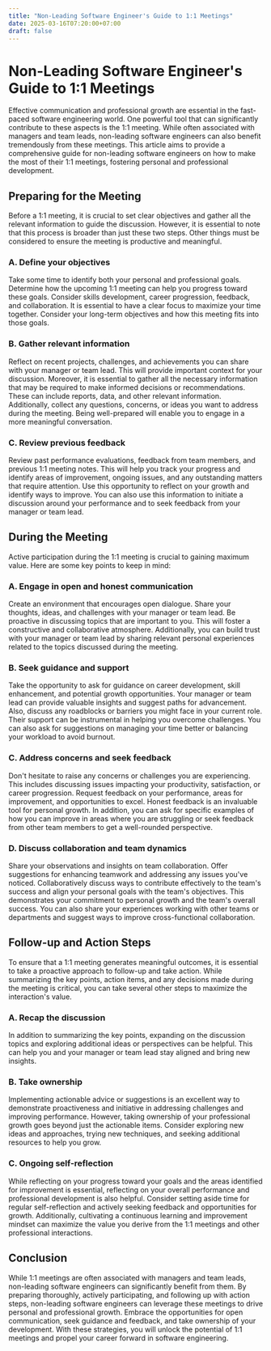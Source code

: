 ```yaml
---
title: "Non-Leading Software Engineer's Guide to 1:1 Meetings"
date: 2025-03-16T07:20:00+07:00
draft: false
---
```


# Non-Leading Software Engineer's Guide to 1:1 Meetings

Effective communication and professional growth are essential in the fast-paced software engineering world. One powerful tool that can significantly contribute to these aspects is the 1:1 meeting. While often associated with managers and team leads, non-leading software engineers can also benefit tremendously from these meetings. This article aims to provide a comprehensive guide for non-leading software engineers on how to make the most of their 1:1 meetings, fostering personal and professional development.

## Preparing for the Meeting

Before a 1:1 meeting, it is crucial to set clear objectives and gather all the relevant information to guide the discussion. However, it is essential to note that this process is broader than just these two steps. Other things must be considered to ensure the meeting is productive and meaningful.

### A. Define your objectives

Take some time to identify both your personal and professional goals. Determine how the upcoming 1:1 meeting can help you progress toward these goals. Consider skills development, career progression, feedback, and collaboration. It is essential to have a clear focus to maximize your time together. Consider your long-term objectives and how this meeting fits into those goals.

### B. Gather relevant information

Reflect on recent projects, challenges, and achievements you can share with your manager or team lead. This will provide important context for your discussion. Moreover, it is essential to gather all the necessary information that may be required to make informed decisions or recommendations. These can include reports, data, and other relevant information. Additionally, collect any questions, concerns, or ideas you want to address during the meeting. Being well-prepared will enable you to engage in a more meaningful conversation.

### C. Review previous feedback

Review past performance evaluations, feedback from team members, and previous 1:1 meeting notes. This will help you track your progress and identify areas of improvement, ongoing issues, and any outstanding matters that require attention. Use this opportunity to reflect on your growth and identify ways to improve. You can also use this information to initiate a discussion around your performance and to seek feedback from your manager or team lead.

## During the Meeting

Active participation during the 1:1 meeting is crucial to gaining maximum value. Here are some key points to keep in mind:

### A. Engage in open and honest communication

Create an environment that encourages open dialogue. Share your thoughts, ideas, and challenges with your manager or team lead. Be proactive in discussing topics that are important to you. This will foster a constructive and collaborative atmosphere. Additionally, you can build trust with your manager or team lead by sharing relevant personal experiences related to the topics discussed during the meeting.

### B. Seek guidance and support

Take the opportunity to ask for guidance on career development, skill enhancement, and potential growth opportunities. Your manager or team lead can provide valuable insights and suggest paths for advancement. Also, discuss any roadblocks or barriers you might face in your current role. Their support can be instrumental in helping you overcome challenges. You can also ask for suggestions on managing your time better or balancing your workload to avoid burnout.

### C. Address concerns and seek feedback

Don't hesitate to raise any concerns or challenges you are experiencing. This includes discussing issues impacting your productivity, satisfaction, or career progression. Request feedback on your performance, areas for improvement, and opportunities to excel. Honest feedback is an invaluable tool for personal growth. In addition, you can ask for specific examples of how you can improve in areas where you are struggling or seek feedback from other team members to get a well-rounded perspective.

### D. Discuss collaboration and team dynamics

Share your observations and insights on team collaboration. Offer suggestions for enhancing teamwork and addressing any issues you've noticed. Collaboratively discuss ways to contribute effectively to the team's success and align your personal goals with the team's objectives. This demonstrates your commitment to personal growth and the team's overall success. You can also share your experiences working with other teams or departments and suggest ways to improve cross-functional collaboration.

## Follow-up and Action Steps

To ensure that a 1:1 meeting generates meaningful outcomes, it is essential to take a proactive approach to follow-up and take action. While summarizing the key points, action items, and any decisions made during the meeting is critical, you can take several other steps to maximize the interaction's value.

### A. Recap the discussion

In addition to summarizing the key points, expanding on the discussion topics and exploring additional ideas or perspectives can be helpful. This can help you and your manager or team lead stay aligned and bring new insights.

### B. Take ownership

Implementing actionable advice or suggestions is an excellent way to demonstrate proactiveness and initiative in addressing challenges and improving performance. However, taking ownership of your professional growth goes beyond just the actionable items. Consider exploring new ideas and approaches, trying new techniques, and seeking additional resources to help you grow.

### C. Ongoing self-reflection

While reflecting on your progress toward your goals and the areas identified for improvement is essential, reflecting on your overall performance and professional development is also helpful. Consider setting aside time for regular self-reflection and actively seeking feedback and opportunities for growth. Additionally, cultivating a continuous learning and improvement mindset can maximize the value you derive from the 1:1 meetings and other professional interactions.

## Conclusion

While 1:1 meetings are often associated with managers and team leads, non-leading software engineers can significantly benefit from them. By preparing thoroughly, actively participating, and following up with action steps, non-leading software engineers can leverage these meetings to drive personal and professional growth. Embrace the opportunities for open communication, seek guidance and feedback, and take ownership of your development. With these strategies, you will unlock the potential of 1:1 meetings and propel your career forward in software engineering.

